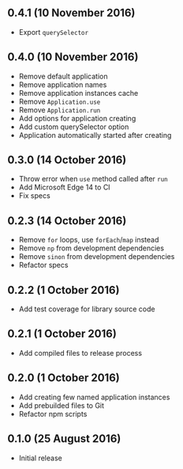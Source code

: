 ## 0.4.1 (10 November 2016)

* Export `querySelector`

## 0.4.0 (10 November 2016)

* Remove default application
* Remove application names
* Remove application instances cache
* Remove `Application.use`
* Remove `Application.run`
* Add options for application creating
* Add custom querySelector option
* Application automatically started after creating

## 0.3.0 (14 October 2016)

* Throw error when `use` method called after `run`
* Add Microsoft Edge 14 to CI
* Fix specs

## 0.2.3 (14 October 2016)

* Remove `for` loops, use `forEach`/`map` instead
* Remove `np` from development dependencies
* Remove `sinon` from development dependencies
* Refactor specs

## 0.2.2 (1 October 2016)

* Add test coverage for library source code

## 0.2.1 (1 October 2016)

* Add compiled files to release process

## 0.2.0 (1 October 2016)

* Add creating few named application instances
* Add prebuilded files to Git
* Refactor npm scripts

## 0.1.0 (25 August 2016)

* Initial release
